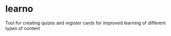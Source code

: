 # learno
Tool for creating quizes and register cards for improved learning of different types of content
